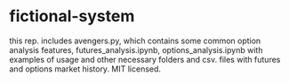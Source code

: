 # fictional-system

this rep. includes avengers.py, which contains some common option analysis features, futures_analysis.ipynb, options_analysis.ipynb with examples of usage and other necessary folders and csv. files with futures and options market history. MIT licensed.

